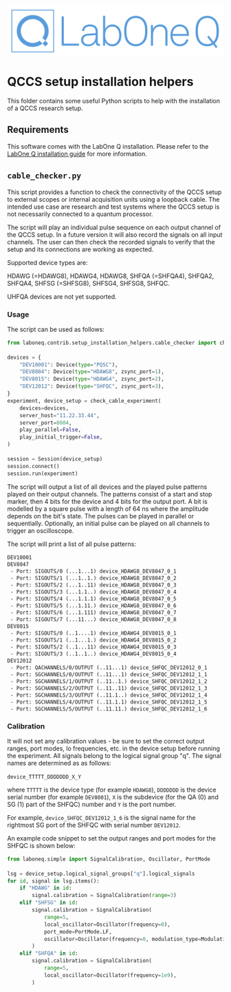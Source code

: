 ![LabOne Q logo](https://github.com/zhinst/laboneq/raw/main/docs/images/Logo_LabOneQ.png)

# QCCS setup installation helpers

This folder contains some useful Python scripts to help with the installation of a QCCS research setup.

## Requirements

This software comes with the LabOne Q installation. Please refer to the [LabOne Q installation guide](https://docs.zhinst.com/labone_q_user_manual/getting_started/installation.html) for more information.

## `cable_checker.py`

This script provides a function to check the connectivity of the QCCS setup to external scopes or internal acquisition units using a loopback cable. The intended use case are research and test systems where the QCCS setup is not necessarily connected to a quantum processor.

The script will play an individual pulse sequence on each output channel of the QCCS setup. In a future version it will also record the signals on all input channels. The user can then check the recorded signals to verify that the setup and its connections are working as expected.

Supported device types are:

HDAWG (=HDAWG8), HDAWG4, HDAWG8, SHFQA (=SHFQA4), SHFQA2, SHFQA4, SHFSG (=SHFSG8), SHFSG4, SHFSG8, SHFQC.

UHFQA devices are not yet supported.

### Usage

The script can be used as follows:

```python
from laboneq.contrib.setup_installation_helpers.cable_checker import check_cable_experiment, Device

devices = {
    "DEV10001": Device(type="PQSC"),
    "DEV8004": Device(type="HDAWG8", zsync_port=1),
    "DEV8015": Device(type="HDAWG4", zsync_port=2),
    "DEV12012": Device(type="SHFQC", zsync_port=3),
}
experiment, device_setup = check_cable_experiment(
    devices=devices,
    server_host="11.22.33.44",
    server_port=8004,
    play_parallel=False,
    play_initial_trigger=False,
)

session = Session(device_setup)
session.connect()
session.run(experiment)
```

The script will output a list of all devices and the played pulse patterns played on their output channels. The patterns consist of a start and stop marker, then 4 bits for the device and 4 bits for the output port. A bit is modelled by a square pulse with a length of 64 ns where the amplitude depends on the bit's state. The pulses can be played in parallel or sequentially. Optionally, an initial pulse can be played on all channels to trigger an oscilloscope.

The script will print a list of all pulse patterns:

```
DEV10001
DEV8047
 - Port: SIGOUTS/0 (...1...1) device_HDAWG8_DEV8047_0_1
 - Port: SIGOUTS/1 (...1..1.) device_HDAWG8_DEV8047_0_2
 - Port: SIGOUTS/2 (...1..11) device_HDAWG8_DEV8047_0_3
 - Port: SIGOUTS/3 (...1.1..) device_HDAWG8_DEV8047_0_4
 - Port: SIGOUTS/4 (...1.1.1) device_HDAWG8_DEV8047_0_5
 - Port: SIGOUTS/5 (...1.11.) device_HDAWG8_DEV8047_0_6
 - Port: SIGOUTS/6 (...1.111) device_HDAWG8_DEV8047_0_7
 - Port: SIGOUTS/7 (...11...) device_HDAWG8_DEV8047_0_8
DEV8015
 - Port: SIGOUTS/0 (..1....1) device_HDAWG4_DEV8015_0_1
 - Port: SIGOUTS/1 (..1...1.) device_HDAWG4_DEV8015_0_2
 - Port: SIGOUTS/2 (..1...11) device_HDAWG4_DEV8015_0_3
 - Port: SIGOUTS/3 (..1..1..) device_HDAWG4_DEV8015_0_4
DEV12012
 - Port: QACHANNELS/0/OUTPUT (..11...1) device_SHFQC_DEV12012_0_1
 - Port: SGCHANNELS/0/OUTPUT (..11...1) device_SHFQC_DEV12012_1_1
 - Port: SGCHANNELS/1/OUTPUT (..11..1.) device_SHFQC_DEV12012_1_2
 - Port: SGCHANNELS/2/OUTPUT (..11..11) device_SHFQC_DEV12012_1_3
 - Port: SGCHANNELS/3/OUTPUT (..11.1..) device_SHFQC_DEV12012_1_4
 - Port: SGCHANNELS/4/OUTPUT (..11.1.1) device_SHFQC_DEV12012_1_5
 - Port: SGCHANNELS/5/OUTPUT (..11.11.) device_SHFQC_DEV12012_1_6
```

### Calibration

It will not set any calibration values - be sure to set the correct output ranges, port modes, lo frequencies, etc. in the device setup before running the experiment. All signals belong to the logical signal group "q". The signal names are determined as as follows:

`device_TTTTT_DDDDDDD_X_Y`

where `TTTTT` is the device type (for example `HDAWG8`), `DDDDDDD` is the device serial number (for example `DEV8001`), `X` is the subdevice (for the QA (0) and SG (1) part of the SHFQC) number and `Y` is the port number.

For example, `device_SHFQC_DEV12012_1_6` is the signal name for the rightmost SG port of the SHFQC with serial number `DEV12012`.

An example code snippet to set the output ranges and port modes for the SHFQC is shown below:

```python
from laboneq.simple import SignalCalibration, Oscillator, PortMode

lsg = device_setup.logical_signal_groups["q"].logical_signals
for id, signal in lsg.items():
    if "HDAWG" in id:
        signal.calibration = SignalCalibration(range=3)
    elif "SHFSG" in id:
        signal.calibration = SignalCalibration(
            range=5,
            local_oscillator=Oscillator(frequency=0),
            port_mode=PortMode.LF,
            oscillator=Oscillator(frequency=0, modulation_type=ModulationType.HARDWARE),
        )
    elif "SHFQA" in id:
        signal.calibration = SignalCalibration(
            range=5,
            local_oscillator=Oscillator(frequency=1e9),
        )

```
